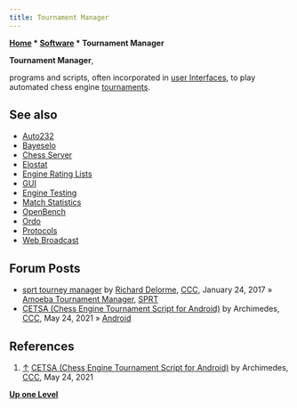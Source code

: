 ```yaml
---
title: Tournament Manager
---
```

**[Home](Home "Home") \* [Software](Software "Software") \* Tournament Manager**


**Tournament Manager**,  

programs and scripts, often incorporated in [user Interfaces](User_Interface "User Interface"), to play automated chess engine [tournaments](Tournaments_and_Matches "Tournaments and Matches").



## See also


* [Auto232](Auto232 "Auto232")
* [Bayeselo](index.php?title=Bayeselo&action=edit&redlink=1 "Bayeselo (page does not exist)")
* [Chess Server](Chess_Server "Chess Server")
* [Elostat](index.php?title=Elostat&action=edit&redlink=1 "Elostat (page does not exist)")
* [Engine Rating Lists](Engine_Rating_Lists "Engine Rating Lists")
* [GUI](GUI "GUI")
* [Engine Testing](Engine_Testing "Engine Testing")
* [Match Statistics](Match_Statistics "Match Statistics")
* [OpenBench](OpenBench "OpenBench")
* [Ordo](index.php?title=Ordo&action=edit&redlink=1 "Ordo (page does not exist)")
* [Protocols](Protocols "Protocols")
* [Web Broadcast](Web_Broadcast "Web Broadcast")


## Forum Posts


* [sprt tourney manager](http://www.talkchess.com/forum/viewtopic.php?t=62922) by [Richard Delorme](Richard_Delorme "Richard Delorme"), [CCC](CCC "CCC"), January 24, 2017 » [Amoeba Tournament Manager](Amoeba#TournamentManager "Amoeba"), [SPRT](Match_Statistics#SPRT "Match Statistics")
* [CETSA (Chess Engine Tournament Script for Android)](http://www.talkchess.com/forum3/viewtopic.php?f=2&t=77372) by Archimedes, [CCC](CCC "CCC"), May 24, 2021 » [Android](Android "Android")


## References


1. <a id="cite-ref-1" href="#cite-note-1">↑</a> [CETSA (Chess Engine Tournament Script for Android)](http://www.talkchess.com/forum3/viewtopic.php?f=2&t=77372) by Archimedes, [CCC](CCC "CCC"), May 24, 2021

**[Up one Level](Software "Software")**







 
